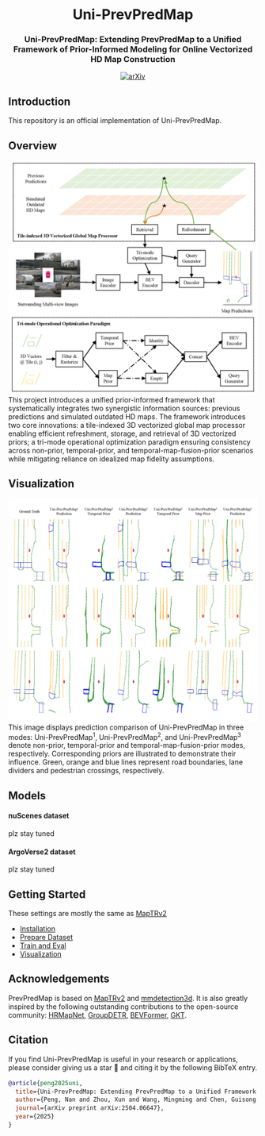 <div align="center">
  <h1>Uni-PrevPredMap</h1>
  
  <h3> Uni-PrevPredMap: Extending PrevPredMap to a Unified Framework of Prior-Informed Modeling for Online Vectorized HD Map Construction </h3>
  
  [![arXiv](https://img.shields.io/badge/arXiv-Paper-<COLOR>.svg)](https://arxiv.org/abs/2504.06647)
  
</div>

## Introduction
This repository is an official implementation of Uni-PrevPredMap.

## Overview
![overview](assets/overview_v2.png "overview")
This project introduces a unified prior-informed framework that systematically integrates two synergistic information sources: previous predictions and simulated outdated HD maps. The framework introduces two core innovations: a tile-indexed 3D vectorized global map processor enabling efficient refreshment, storage, and retrieval of 3D vectorized priors; a tri-mode operational optimization paradigm ensuring consistency across non-prior, temporal-prior, and temporal-map-fusion-prior scenarios while mitigating reliance on idealized map fidelity assumptions. 

## Visualization
![qa](assets/qa_v3.png "qa")
This image displays prediction comparison of Uni-PrevPredMap in three modes: Uni-PrevPredMap<sup>1</sup>, Uni-PrevPredMap<sup>2</sup>, and Uni-PrevPredMap<sup>3</sup> denote non-prior, temporal-prior and temporal-map-fusion-prior modes, respectively. Corresponding priors are illustrated to demonstrate their influence. Green, orange and blue lines represent road boundaries, lane dividers and pedestrian crossings, respectively.

## Models

#### nuScenes dataset

plz stay tuned

#### ArgoVerse2 dataset

plz stay tuned

## Getting Started
These settings are mostly the same as [MapTRv2](https://github.com/hustvl/MapTR/tree/maptrv2)
- [Installation](docs/install.md)
- [Prepare Dataset](docs/prepare_dataset.md)
- [Train and Eval](docs/train_eval.md)
- [Visualization](docs/visualization.md)

## Acknowledgements

PrevPredMap is based on [MapTRv2](https://github.com/hustvl/MapTR/tree/maptrv2) and [mmdetection3d](https://github.com/open-mmlab/mmdetection3d). It is also greatly inspired by the following outstanding contributions to the open-source community: [HRMapNet](https://github.com/HXMap/HRMapNet), [GroupDETR](https://github.com/Atten4Vis/GroupDETR), [BEVFormer](https://github.com/fundamentalvision/BEVFormer), [GKT](https://github.com/hustvl/GKT).

## Citation
If you find Uni-PrevPredMap is useful in your research or applications, please consider giving us a star 🌟 and citing it by the following BibTeX entry.
```bibtex
@article{peng2025uni,
  title={Uni-PrevPredMap: Extending PrevPredMap to a Unified Framework of Prior-Informed Modeling for Online Vectorized HD Map Construction},
  author={Peng, Nan and Zhou, Xun and Wang, Mingming and Chen, Guisong and Xu, Wenqi},
  journal={arXiv preprint arXiv:2504.06647},
  year={2025}
}
```
